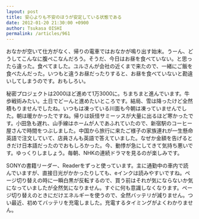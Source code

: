 ```yaml
---
layout: post
title: 安心よりも不安のほうが安定している状態である
date: 2012-01-20 21:30:00 +0900
author: Tsukasa OISHI
permalink: /articles/961
---
```



おなかが空いて仕方がなく、帰りの電車ではおなかが鳴り出す始末。うーん、どうしてこんなに腹ぺこなんだろう。そうだ、今日はお昼を食べていない。と思ったら違った。食べてました。ユルさんが会社の近くまで来たので、一緒にご飯を食べたんだった。いつもと違うお昼だったりすると、お昼を食べていないと勘違いしてしまうのです。おもしろい。  

秘密プロジェクトは2000ほど進めて1万3000に。ちまちまと進んでいます。牛歩戦術みたい。土日でどーんと進めたいところです。結局、雪は降ったけど全然積もりませんでしたね。いつもは凍っている川面も今朝は凍っていませんでした。朝は暖かかったですね。帰りは妖怪サミーッスが大量に出るほど寒かったです。小田急も遅れ、山手線はホームが人であふれていたので、新宿駅のコーヒー屋さんで時間をつぶしました。中国から旅行に来たご様子の家族連れが一生懸命英語で注文していて、店員さんも英語で答えていました。なぜか金額を告げるときだけ日本語だったのでおもしろかった。今、動悸が急にしてきて気持ち悪いです。ゆっくりしましょう。毎朝、NHKの連続ドラマを見るのが楽しみです。  

SONYの書籍リーダー、Readerをずっと使っています。主に通勤中の車内で読んでいますが、直接日光がかかったりしても、eインクは読みやすいですね。ページ切り替えの時に一瞬白黒が反転するので、買う前はそれが気にならないか気になっていましたが全然気になりません。すぐに何も意識しなくなります。ページ切り替えのときにだけエネルギーを使うので、全然バッテリが減りません。つい最近、初めてバッテリを充電しました。充電するタイミングがよくわかりません。  

